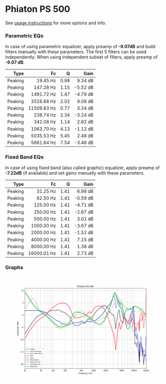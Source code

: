 # Phiaton PS 500
See [usage instructions](https://github.com/jaakkopasanen/AutoEq#usage) for more options and info.

### Parametric EQs
In case of using parametric equalizer, apply preamp of **-9.07dB** and build filters manually
with these parameters. The first 5 filters can be used independently.
When using independent subset of filters, apply preamp of **-9.07 dB**.

| Type    | Fc          |    Q | Gain     |
|--------:|------------:|-----:|---------:|
| Peaking | 19.45 Hz    | 0.98 | 9.34 dB  |
| Peaking | 147.28 Hz   | 1.15 | -5.52 dB |
| Peaking | 1491.72 Hz  | 1.47 | -4.79 dB |
| Peaking | 3316.68 Hz  | 2.02 | 9.08 dB  |
| Peaking | 11509.83 Hz | 0.77 | 3.34 dB  |
| Peaking | 238.74 Hz   | 2.34 | -3.24 dB |
| Peaking | 342.08 Hz   | 1.14 | 2.82 dB  |
| Peaking | 1063.70 Hz  | 4.13 | -1.12 dB |
| Peaking | 5035.53 Hz  | 5.45 | 2.48 dB  |
| Peaking | 5661.64 Hz  | 7.54 | -3.46 dB |

### Fixed Band EQs
In case of using fixed band (also called graphic) equalizer, apply preamp of **-7.22dB**
(if available) and set gains manually with these parameters.

| Type    | Fc          |    Q | Gain     |
|--------:|------------:|-----:|---------:|
| Peaking | 31.25 Hz    | 1.41 | 6.98 dB  |
| Peaking | 62.50 Hz    | 1.41 | -0.59 dB |
| Peaking | 125.00 Hz   | 1.41 | -4.71 dB |
| Peaking | 250.00 Hz   | 1.41 | -2.67 dB |
| Peaking | 500.00 Hz   | 1.41 | 3.01 dB  |
| Peaking | 1000.00 Hz  | 1.41 | -3.67 dB |
| Peaking | 2000.00 Hz  | 1.41 | -1.52 dB |
| Peaking | 4000.00 Hz  | 1.41 | 7.15 dB  |
| Peaking | 8000.00 Hz  | 1.41 | 1.38 dB  |
| Peaking | 16000.01 Hz | 1.41 | 2.73 dB  |

### Graphs
![](./Phiaton%20PS%20500.png)